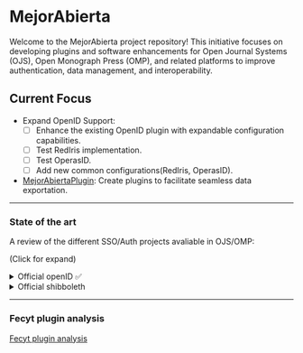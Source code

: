 # MejorAbierta

Welcome to the MejorAbierta project repository! This initiative focuses on developing plugins and software enhancements for Open Journal Systems (OJS), Open Monograph Press (OMP), and related platforms to improve authentication, data management, and interoperability.

## Current Focus
* Expand OpenID Support:
  - [ ] Enhance the existing OpenID plugin with expandable configuration capabilities.
  - [ ] Test RedIris implementation.
  - [ ] Test OperasID.
  - [ ] Add new common configurations(RedIris, OperasID).

* [MejorAbiertaPlugin](https://github.com/MejorAbierta/mejorAbiertaPlugin): Create plugins to facilitate seamless data exportation.


---


### State of the art

A review of the different SSO/Auth projects avaliable in OJS/OMP:

(Click for expand)
<details>
<summary>
Official openID ✅
</summary>

[Repo Official openID](https://github.com/pkp/openid) 
- Developer: PKP 
- Ver: OJS 3.4.0
- Protocol: openID
- Last update: Dec 12, 2024 
- Data: (RS256) JWT : 
```php
  {
   	'id' => $jwtPayload->sub ?? null,
	'email' => $jwtPayload->email ?? null,
	'username' => $jwtPayload->preferred_username ?? null,
	'given_name' => $jwtPayload->given_name ?? null,
	'family_name' => $jwtPayload->family_name ?? null,
	'email_verified' => $jwtPayload->email_verified ?? null,
  }
  ```
- Review: Working
- Tested Ver : OJS 3.4 - stable
- PKCE: No
- OJS config :
  - URL: example.com/.well-known/openid-configuration
  - ClientID
  - Secret
- Endpoint Config:
  - Signature Algorimth : RS256
  - Authentication Type: Authentication Code Flow
  - PKCE enabled : No
  - OJS URL

**CONFIG ORCID OPENID**
- Go to https://orcid.org/developer-tools, sign in and configure URL and name of our service.
  Notes:
> **Only HTTPS** URIs are accepted in production
> Domains registered MUST exactly match the domains used, including subdomains
> Register all redirect URIs fully where possible. This is the most secure option and what we recommend.
> The ORCID Public **API is free for non-commercial use by individuals** as stated in the [Public APIs Terms of Service](https://info.orcid.org/public-client-terms-of-service/).
> ORCID's current Rate Limit is 24 requests per second for the Member, Public, and Anonymous APIs

# Rediris
**Rediris** has an OpenID implementation:
[How to implement OpenId with Rediris](https://www.rediris.es/sir/howto-openid.html)
For use rediris is needed sign up here getting in touch with the organization https://www.rediris.es/sir/contacto.html.


</details>

<details>
<summary>
Official shibboleth
</summary>

[Official shibboleth](https://github.com/pkp/shibboleth)
 
 - Developer : Alec (PKP) 
 - Ver: OJS 3.2+ 
 - Protocol: SAMLv2 
 - Last update: 2 y. ago
 -  Data : 
 -- Shibboleth UIN
 -- first or given name<br/>- last, family, or surname<br/>- personal initials<br/>- e-mail address<br/>- telephone number<br/>- postal mailing address 
 - Review: Stuck on error Settings
 - Tested Ver: 3.3, 3.2
</details>

---

### Fecyt plugin analysis
[Fecyt plugin analysis](fecyt-plugin-analysis.md)

